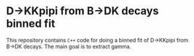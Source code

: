 # D->KKpipi from B->DK decays binned fit

This repository contains ```C++```  code for doing a binned fit of D->KKpipi from B->DK decays. The main goal is to extract gamma.
